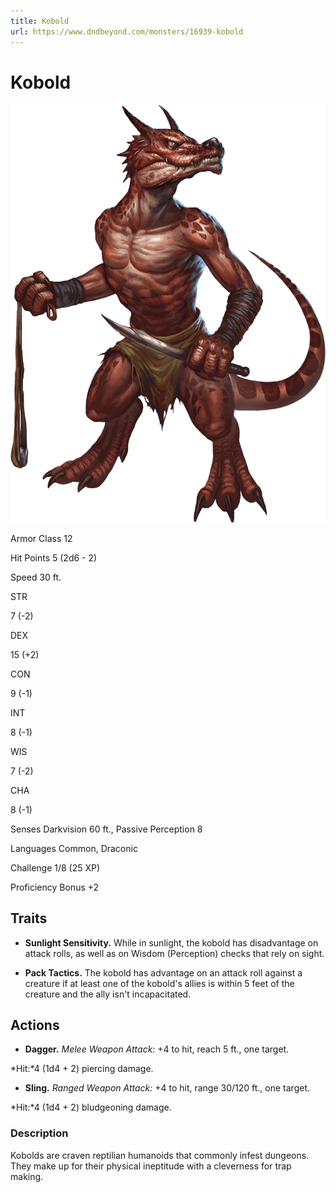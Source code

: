 ```yaml
---
title: Kobold
url: https://www.dndbeyond.com/monsters/16939-kobold
---
```


# Kobold

![Kobold](kobold.png)

Armor Class
12

Hit Points
5
(2d6 - 2)

Speed
30 ft.

STR

7
(-2)

DEX

15
(+2)

CON

9
(-1)

INT

8
(-1)

WIS

7
(-2)

CHA

8
(-1)

Senses
Darkvision 60 ft., Passive Perception 8

Languages
Common, Draconic

Challenge
1/8 (25 XP)

Proficiency Bonus
+2

## Traits

* **Sunlight Sensitivity.** While in sunlight, the kobold has disadvantage on attack rolls, as well as on Wisdom (Perception) checks that rely on sight.

* **Pack Tactics.** The kobold has advantage on an attack roll against a creature if at least one of the kobold's allies is within 5 feet of the creature and the ally isn't incapacitated.

## Actions

* **Dagger.** *Melee Weapon Attack:* +4 to hit, reach 5 ft., one target.

*Hit:*4 (1d4 + 2) piercing damage.

* **Sling.** *Ranged Weapon Attack:* +4 to hit, range 30/120 ft., one target.

*Hit:*4 (1d4 + 2) bludgeoning damage.

### Description

Kobolds are craven reptilian humanoids that commonly infest dungeons. They make up for their physical ineptitude with a cleverness for trap making.